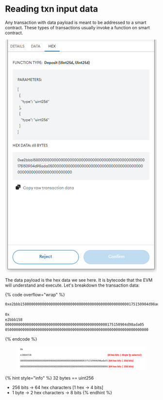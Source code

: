 # Reading txn input data

Any transaction with data payload is meant to be addressed to a smart contract. These types of transactions usually invoke a function on smart contract.

![](<.gitbook/assets/image (368).png>)

The data payload is the hex data we see here. It is bytecode that the EVM will understand and execute. Let's breakdown the transaction data:

{% code overflow="wrap" %}
```bash
0xe2bbb15800000000000000000000000000000000000000000000000175150904d98ada050000000000000000000000000000000000000000000000000000000000000000

0x
e2bbb158
00000000000000000000000000000000000000000000000175150904d98ada05
050000000000000000000000000000000000000000000000000000000000000000
```
{% endcode %}

<figure><img src=".gitbook/assets/image (369).png" alt=""><figcaption></figcaption></figure>

{% hint style="info" %}
32 bytes == uint256

* 256 bits -> 64 hex characters    \[1 hex -> 4 bits]
* 1 byte -> 2 hex characters -> 8 bits
{% endhint %}
